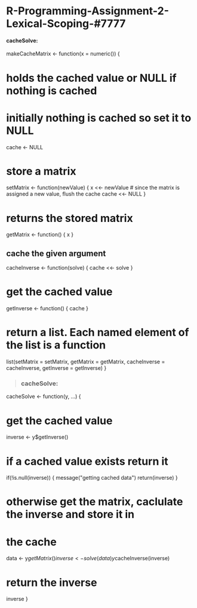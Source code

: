 # R-Programming-Assignment-2-Lexical-Scoping-#7777
#### cacheSolve: 
makeCacheMatrix <- function(x = numeric()) {   
   # holds the cached value or NULL if nothing is cached
   # initially nothing is cached so set it to NULL
   cache <- NULL
   
   # store a matrix
   setMatrix <- function(newValue) {
     x <<- newValue
     # since the matrix is assigned a new value, flush the cache
     cache <<- NULL
   }
   
   # returns the stored matrix
   getMatrix <- function() {
     x
   }
   
## cache the given argument 
   cacheInverse <- function(solve) {
     cache <<- solve
   }
   
   # get the cached value
   getInverse <- function() {
     cache
   }
   
   # return a list. Each named element of the list is a function
   list(setMatrix = setMatrix, getMatrix = getMatrix, cacheInverse = cacheInverse, getInverse = getInverse)
}
> 
> ### cacheSolve: 
cacheSolve <- function(y, ...) {
  # get the cached value
  inverse <- y$getInverse()
  # if a cached value exists return it
  if(!is.null(inverse)) {
    message("getting cached data")
    return(inverse)
  }
  # otherwise get the matrix, caclulate the inverse and store it in
  # the cache
  data <- y$getMatrix()
  inverse <- solve(data)
  y$cacheInverse(inverse)
   
  # return the inverse
  inverse
}
 
